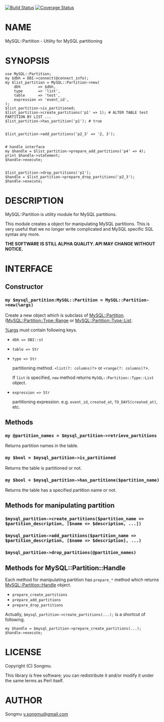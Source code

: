 [![Build Status](https://travis-ci.org/Songmu/p5-MySQL-Partition.png?branch=master)](https://travis-ci.org/Songmu/p5-MySQL-Partition) [![Coverage Status](https://coveralls.io/repos/Songmu/p5-MySQL-Partition/badge.png?branch=master)](https://coveralls.io/r/Songmu/p5-MySQL-Partition?branch=master)
# NAME

MySQL::Partition - Utility for MySQL partitioning

# SYNOPSIS

    use MySQL::Partition;
    my $dbh = DBI->connect(@connect_info);
    my $list_partition = MySQL::Partition->new(
        dbh        => $dbh,
        type       => 'list',
        table      => 'test',
        expression => 'event_id',
    );
    $list_partition->is_partitioned;
    $list_partition->create_partitions('p1' => 1); # ALTER TABLE test PARTITION BY LIST ...
    $list_partition->has_partition('p1'); # true
    

    $list_partition->add_partitions('p2_3' => '2, 3');
    

    # handle interface
    my $handle = $list_partition->prepare_add_partitions('p4' => 4);
    print $handle->statement;
    $handle->execute;
    

    $list_partition->drop_partitions('p1');
    $handle = $list_partition->prepare_drop_partitions('p2_3');
    $handle->execute;

# DESCRIPTION

MySQL::Partition is utility module for MySQL partitions.

This module creates a object for manipulating MySQL partitions.
This is very useful that we no longer write complicated and MySQL specific SQL syntax any more.

__THE SOFTWARE IS STILL ALPHA QUALITY. API MAY CHANGE WITHOUT NOTICE.__

# INTERFACE

## Constructor

### `my $mysql_partition:MySQL::Partition = MySQL::Partition->new(%args)`

Create a new object which is subclass of [MySQL::Partition](http://search.cpan.org/perldoc?MySQL::Partition).
([MySQL::Partition::Type::Range](http://search.cpan.org/perldoc?MySQL::Partition::Type::Range) or [MySQL::Partition::Type::List](http://search.cpan.org/perldoc?MySQL::Partition::Type::List).

[%args](http://search.cpan.org/perldoc?%args) must contain following keys.

- `dbh => DBI::st`
- `table => Str`
- `type => Str`

    partitioning method. `<list(?: columns)?`\> or `<range(?: columns)?`\>.

    If `list` is specified, `new` method returns `MySQL::Partition::Type::List` object.

- `expression => Str`

    partitioning expression. e.g. `event_id`, `created_at`, `TO_DAYS(created_at)`, etc.

## Methods

### `my @partition_names = $mysql_partition->retrieve_partitions`

Returns partition names in the table.

### `my $bool = $mysql_partition->is_partitioned`

Returns the table is partitioned or not.

### `my $bool = $mysql_partition->has_partitione($partition_name)`

Returns the table has a specified partition name or not.

## Methods for manipulating partition

### `$mysql_partition->create_partitions($partition_name => $partition_description, [$name => $description, ...])`

### `$mysql_partition->add_partitions($partition_name => $partition_description, [$name => $description], ...)`

### `$mysql_partition->drop_partitions(@partition_names)`

## Methods for MySQL::Partition::Handle

Each method for manipulating partition has `prepare_*` method which returns [MySQL::Partition::Handle](http://search.cpan.org/perldoc?MySQL::Partition::Handle) object.

- `prepare_create_partitions`
- `prepare_add_partitions`
- `prepare_drop_partitions`

Actually, `$mysql_partition->create_partitions(...);` is a shortcut of following.

    my $handle = $mysql_partition->prepare_create_partitions(...);
    $handle->execute;

# LICENSE

Copyright (C) Songmu.

This library is free software; you can redistribute it and/or modify
it under the same terms as Perl itself.

# AUTHOR

Songmu <y.songmu@gmail.com>
